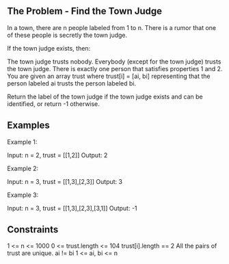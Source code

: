 ## The Problem - Find the Town Judge

In a town, there are n people labeled from 1 to n. There is a rumor that one of these people is secretly the town judge.

If the town judge exists, then:

The town judge trusts nobody.
Everybody (except for the town judge) trusts the town judge.
There is exactly one person that satisfies properties 1 and 2.
You are given an array trust where trust[i] = [ai, bi] representing that the person labeled ai trusts the person labeled bi.

Return the label of the town judge if the town judge exists and can be identified, or return -1 otherwise.



## Examples 

Example 1:

Input: n = 2, trust = [[1,2]]
Output: 2



Example 2:

Input: n = 3, trust = [[1,3],[2,3]]
Output: 3



Example 3:

Input: n = 3, trust = [[1,3],[2,3],[3,1]]
Output: -1
 

## Constraints

1 <= n <= 1000
0 <= trust.length <= 104
trust[i].length == 2
All the pairs of trust are unique.
ai != bi
1 <= ai, bi <= n